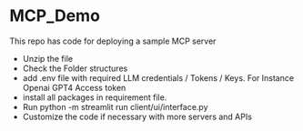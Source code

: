 # MCP_Demo
This repo has code for deploying a sample MCP server 

- Unzip the file
- Check the Folder structures
- add .env file with required LLM credentials / Tokens / Keys. For Instance Openai GPT4 Access token
- install all packages in requirement file.
- Run python -m streamlit run client/ui/interface.py
- Customize the code if necessary with more servers and APIs
